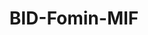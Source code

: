---
title: BID-Fomin-MIF
image: "/assets/img/resources/idb.jpg"
description: The Multilateral Investment Fund (MIF) is an innovation laboratory for the Inter-American Development Bank Group that engages the private sector and inspires it to solve development problems in Latin America and the Caribbean.
categories:
  - Fund/Laboratory
link: https://www.fomin.org/
---
